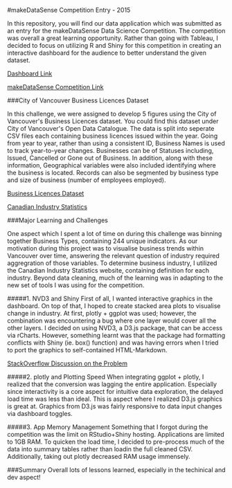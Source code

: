 #makeDataSense Competition Entry - 2015

In this repository, you will find our data application which was submitted as an entry for the makeDataSense Data Science Competition. The competition was overall a great learning opportunity. Rather than going with Tableau, I decided to focus on utilizing R and Shiny for this competition in creating an interactive dashboard for the audience to better understand the given dataset.

[Dashboard Link](https://rockchi.shinyapps.io/draft)

[makeDataSense Competition Link](http://makedatasense.ca/data-science-competition/#vandata)

###City of Vancouver Business Licences Dataset

In this challenge, we were assigned to develop 5 figures using the City of Vancouver's Business Licences dataset. You could find this dataset under City of Vancouver's Open Data Catalogue. The data is split into seperate CSV files each containing business licences issued within the year. Going from year to year, rather than using a consistent ID, Business Names is used to track year-to-year changes. Businesses can be of Statuses including, Issued, Cancelled or Gone out of Business. In addition, along with these information, Geographical variables were also included identifying where the business is located. Records can also be segmented by business type and size of business (number of employees employed).

[Business Licences Dataset](http://data.vancouver.ca/datacatalogue/businessLicence.htm)

[Canadian Industry Statistics](https://www.ic.gc.ca/eic/site/cis-sic.nsf/eng/home)

###Major Learning and Challenges

One aspect which I spent a lot of time on during this challenge was binning together Business Types, containing 244 unique indicators. As our motivation during this project was to visualise business trends within Vancouver over time, answering the relevant question of industry required aggregration of those variables. To determine business industry, I utilized the Canadian Industry Statistics website, containing definition for each industry. Beyond data cleaning, much of the learning was in adapting to the new set of tools I was using for the competition. 

#####1. NVD3 and Shiny
First of all, I wanted interactive graphics in the dashboard. On top of that, I hoped to create stacked area plots to visualise change in industry. At first, plotly + ggplot was used; however, the combination was encountering a bug where one layer would cover all the other layers. 
I decided on using NVD3, a D3.js package, that can be access via rCharts. However, something learnt was that the package had formatting conflicts with Shiny (ie. box() function) and was having errors when I tried to port the graphics to self-contained HTML-Markdown. 

[StackOverflow Discussion on the Problem](http://stackoverflow.com/questions/28120267/rchart-in-r-markdown-doesnt-render)

#####2. plotly and Plotting Speed
When integrating ggplot + plotly, I realized that the conversion was lagging the entire application. Especially since interactivity is a core aspect for intuitive data exploration, the delayed load time was less than ideal. This is aspect where I realized D3.js graphics is great at. Graphics from D3.js was fairly responsive to data input changes via dashboard toggles.

#####3. App Memory Management
Something that I forgot during the competition was the limit on RStudio+Shiny hosting. Applications are limited to 1GB RAM. To quicken the load time, I decided to pre-process much of the data into summary tables rather than loadin the full cleaned CSV. Additionally, taking out plotly decreased RAM usage immensely. 

 

###Summary
Overall lots of lessons learned, especially in the techinical and dev aspect!  